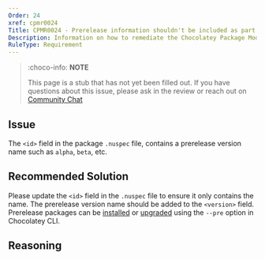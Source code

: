 ```yaml
---
Order: 24
xref: cpmr0024
Title: CPMR0024 - Prerelease information shouldn't be included as part of Package Id (nuspec)
Description: Information on how to remediate the Chocolatey Package Moderation Rule 0024
RuleType: Requirement
---
```


<?! Include "../../../../../shared/package-validator-rule-requirement.txt" /?>

> :choco-info: **NOTE**
>
> This page is a stub that has not yet been filled out. If you have questions about this issue, please ask in the review or reach out on [Community Chat](https://ch0.co/community)

## Issue

The `<id>` field in the package `.nuspec` file, contains a prerelease version name such as `alpha`, `beta`, etc.

## Recommended Solution

Please update the `<id>` field in the `.nuspec` file to ensure it only contains the name. The prerelease version name should be added to the `<version>` field. Prerelease packages can be [installed](https://docs.chocolatey.org/en-us/choco/commands/install#options-and-switches) or [upgraded](https://docs.chocolatey.org/en-us/choco/commands/upgrade#options-and-switches) using the `--pre` option in Chocolatey CLI.

## Reasoning
